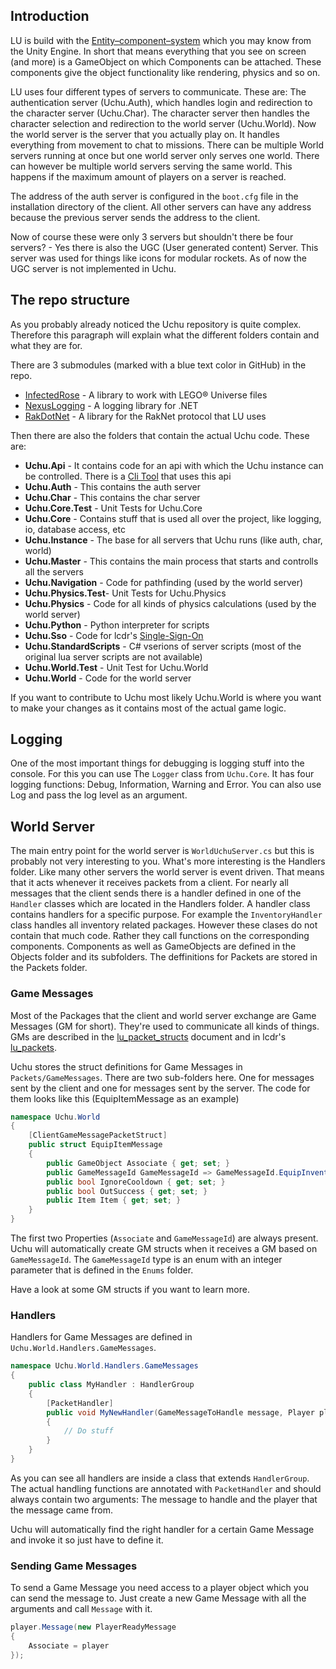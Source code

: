 ## Introduction
LU is build with the [Entity–component–system](https://en.wikipedia.org/wiki/Entity_component_system) which you may know from the Unity Engine. In short that means everything that you see on screen (and more) is a GameObject on which Components can be attached. These components give the object functionality like rendering, physics and so on. 

LU uses four different types of servers to communicate. These are: The authentication server (Uchu.Auth), which handles login and redirection to the character server (Uchu.Char). The character server then handles the character selection and redirection to the world server (Uchu.World). Now the world server is the server that you actually play on. It handles everything from movement to chat to missions. There can be multiple World servers running at once but one world server only serves one world. There can however be multiple world servers serving the same world. This happens if the maximum amount of players on a server is reached.

The address of the auth server is configured in the `boot.cfg` file in the installation directory of the client. All other servers can have any address because the previous server sends the address to the client.

Now of course these were only 3 servers but shouldn't there be four servers? - Yes there is also the UGC (User generated content) Server. This server was used for things like icons for modular rockets. As of now the UGC server is not implemented in Uchu.

## The repo structure
As you probably already noticed the Uchu repository is quite complex. Therefore this paragraph will explain what the different folders contain and what they are for.

There are 3 submodules (marked with a blue text color in GitHub) in the repo.
* [InfectedRose](https://github.com/Wincent01/InfectedRose) - A library to work with LEGO® Universe files
* [NexusLogging](https://github.com/TheNexusAvenger/Nexus-Logging) - A logging library for .NET
* [RakDotNet](https://github.com/UchuServer/RakDotNet) - A library for the RakNet protocol that LU uses

Then there are also the folders that contain the actual Uchu code. These are:

* **Uchu.Api** - It contains code for an api with which the Uchu instance can be controlled. There is a [Cli Tool](https://github.com/UchuServer/cli) that uses this api
* **Uchu.Auth** - This contains the auth server
* **Uchu.Char** - This contains the char server
* **Uchu.Core.Test** - Unit Tests for Uchu.Core
* **Uchu.Core** - Contains stuff that is used all over the project, like logging, io, database access, etc
* **Uchu.Instance** - The base for all servers that Uchu runs (like auth, char, world)
* **Uchu.Master** - This contains the main process that starts and controlls all the servers
* **Uchu.Navigation** - Code for pathfinding (used by the world server)
* **Uchu.Physics.Test**- Unit Tests for Uchu.Physics
* **Uchu.Physics** - Code for all kinds of physics calculations (used by the world server)
* **Uchu.Python** - Python interpreter for scripts
* **Uchu.Sso** - Code for lcdr's [Single-Sign-On](https://github.com/lcdr/sso_auth)
* **Uchu.StandardScripts** - C# vserions of server scripts (most of the original lua server scripts are not available)
* **Uchu.World.Test** - Unit Test for Uchu.World
* **Uchu.World** - Code for the world server

If you want to contribute to Uchu most likely Uchu.World is where you want to make your changes as it contains most of the actual game logic.

## Logging
One of the most important things for debugging is logging stuff into the console. For this you can use The `Logger` class from `Uchu.Core`. It has four logging functions: Debug, Information, Warning and Error. You can also use Log and pass the log level as an argument. 

## World Server
The main entry point for the world server is `WorldUchuServer.cs` but this is probably not very interesting to you. What's more interesting is the Handlers folder. Like many other servers the world server is event driven. That means that it acts whenever it receives packets from a client. For nearly all messages that the client sends there is a handler defined in one of the `Handler` classes which are located in the Handlers folder. A handler class contains handlers for a specific purpose. For example the `InventoryHandler` class handles all inventory related packages. However these clases do not contain that much code. Rather they call functions on the corresponding components. Components as well as GameObjects are defined in the Objects folder and its subfolders. The deffinitions for Packets are stored in the Packets folder.

### Game Messages
Most of the Packages that the client and world server exchange are Game Messages (GM for short). They're used to communicate all kinds of things. GMs are described in the [lu_packet_structs](https://docs.google.com/document/d/1v9GB1gNwO0C81Rhd4imbaLN7z-R0zpK5sYJMbxPP3Kc) document and in lcdr's [lu_packets](https://lcdruniverse.org/lu_packets/lu_packets/).

Uchu stores the struct definitions for Game Messages in `Packets/GameMessages`. There are two sub-folders here. One for messages sent by the client and one for messages sent by the server. The code for them looks like this (EquipItemMessage as an example)

```c#
namespace Uchu.World
{
    [ClientGameMessagePacketStruct]
    public struct EquipItemMessage
    {
        public GameObject Associate { get; set; }
        public GameMessageId GameMessageId => GameMessageId.EquipInventory;
        public bool IgnoreCooldown { get; set; }
        public bool OutSuccess { get; set; }
        public Item Item { get; set; }
    }
}
```
The first two Properties (`Associate` and `GameMessageId`) are always present. Uchu will automatically create GM structs when it receives a GM based on `GameMessageId`. The `GameMessageId` type is an enum with an integer parameter that is defined in the `Enums` folder.

Have a look at some GM structs if you want to learn more.

### Handlers
Handlers for Game Messages are defined in `Uchu.World.Handlers.GameMessages`.

```c#
namespace Uchu.World.Handlers.GameMessages
{
    public class MyHandler : HandlerGroup
    {
        [PacketHandler]
        public void MyNewHandler(GameMessageToHandle message, Player player)
        {
            // Do stuff
        }
    }
}
```

As you can see all handlers are inside a class that extends `HandlerGroup`. The actual handling functions are annotated with `PacketHandler` and should always contain two arguments: The message to handle and the player that the message came from.

Uchu will automatically find the right handler for a certain Game Message and invoke it so just have to define it.

### Sending Game Messages
To send a Game Message you need access to a player object which you can send the message to. Just create a new Game Message with all the arguments and call `Message` with it.

```c#
player.Message(new PlayerReadyMessage
{
    Associate = player
});

